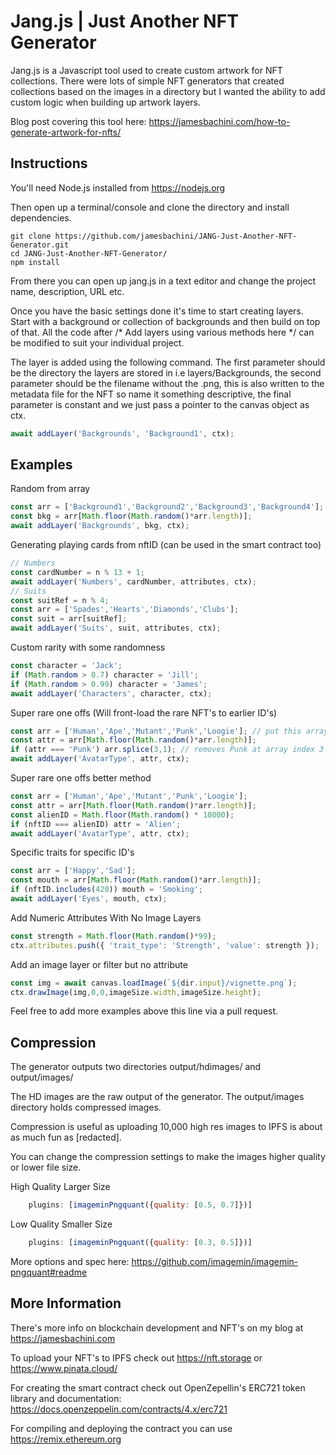 # Jang.js | Just Another NFT Generator

Jang.js is a Javascript tool used to create custom artwork for NFT collections. There were lots of simple NFT generators that created collections based on the images in a directory but I wanted the ability to add custom logic when building up artwork layers.

Blog post covering this tool here: https://jamesbachini.com/how-to-generate-artwork-for-nfts/

## Instructions

You'll need Node.js installed from https://nodejs.org

Then open up a terminal/console and clone the directory and install dependencies.

```
git clone https://github.com/jamesbachini/JANG-Just-Another-NFT-Generator.git
cd JANG-Just-Another-NFT-Generator/
npm install
```

From there you can open up jang.js in a text editor and change the project name, description, URL etc.

Once you have the basic settings done it's time to start creating layers. Start with a background or collection of backgrounds and then build on top of that. All the code after   /* Add layers using various methods here */ can be modified to suit your individual project.

The layer is added using the following command. The first parameter should be the directory the layers are stored in i.e layers/Backgrounds, the second parameter should be the filename without the .png, this is also written to the metadata file for the NFT so name it something descriptive, the final parameter is constant and we just pass a pointer to the canvas object as ctx.

```javascript
await addLayer('Backgrounds', 'Background1', ctx);
```

## Examples

Random from array
```javascript
const arr = ['Background1','Background2','Background3','Background4'];
const bkg = arr[Math.floor(Math.random()*arr.length)];
await addLayer('Backgrounds', bkg, ctx);
```

Generating playing cards from nftID (can be used in the smart contract too)
```javascript
// Numbers
const cardNumber = n % 13 + 1;
await addLayer('Numbers', cardNumber, attributes, ctx);
// Suits
const suitRef = n % 4;
const arr = ['Spades','Hearts','Diamonds','Clubs'];
const suit = arr[suitRef];
await addLayer('Suits', suit, attributes, ctx);
```

Custom rarity with some randomness
```javascript
const character = 'Jack';
if (Math.random > 0.7) character = 'Jill';
if (Math.random > 0.99) character = 'James';
await addLayer('Characters', character, ctx);
```

Super rare one offs (Will front-load the rare NFT's to earlier ID's)
```javascript
const arr = ['Human','Ape','Mutant','Punk','Loogie']; // put this array outside of the loop at the top of the script
const attr = arr[Math.floor(Math.random()*arr.length)];
if (attr === 'Punk') arr.splice(3,1); // removes Punk at array index 3 (starts at 0) out of the array
await addLayer('AvatarType', attr, ctx);
```

Super rare one offs better method
```javascript
const arr = ['Human','Ape','Mutant','Punk','Loogie'];
const attr = arr[Math.floor(Math.random()*arr.length)];
const alienID = Math.floor(Math.random() * 10000);
if (nftID === alienID) attr = 'Alien';
await addLayer('AvatarType', attr, ctx);
```

Specific traits for specific ID's
```javascript
const arr = ['Happy','Sad'];
const mouth = arr[Math.floor(Math.random()*arr.length)];
if (nftID.includes(420)) mouth = 'Smoking'; 
await addLayer('Eyes', mouth, ctx);
```

Add Numeric Attributes With No Image Layers
```javascript
const strength = Math.floor(Math.random()*99);
ctx.attributes.push({ 'trait_type': 'Strength', 'value': strength });
```

Add an image layer or filter but no attribute
```javascript
const img = await canvas.loadImage(`${dir.input}/vignette.png`);
ctx.drawImage(img,0,0,imageSize.width,imageSize.height);
```

Feel free to add more examples above this line via a pull request.

## Compression

The generator outputs two directories output/hdimages/ and output/images/

The HD images are the raw output of the generator. The output/images directory holds compressed images.

Compression is useful as uploading 10,000 high res images to IPFS is about as much fun as [redacted].

You can change the compression settings to make the images higher quality or lower file size.

High Quality Larger Size
```javascript
    plugins: [imageminPngquant({quality: [0.5, 0.7]})]
```
Low Quality Smaller Size
```javascript
    plugins: [imageminPngquant({quality: [0.3, 0.5]})]
```
More options and spec here: https://github.com/imagemin/imagemin-pngquant#readme

## More Information

There's more info on blockchain development and NFT's on my blog at https://jamesbachini.com

To upload your NFT's to IPFS check out https://nft.storage or https://www.pinata.cloud/

For creating the smart contract check out OpenZepellin's ERC721 token library and documentation: https://docs.openzeppelin.com/contracts/4.x/erc721

For compiling and deploying the contract you can use https://remix.ethereum.org